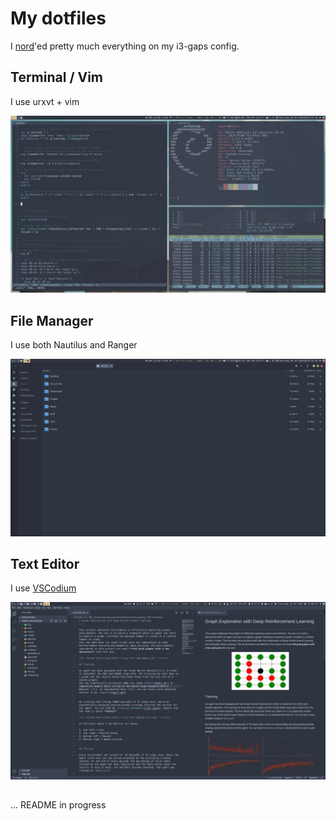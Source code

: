 # My dotfiles

I [nord](https://github.com/arcticicestudio/nord)'ed pretty much everything on my i3-gaps config.

## Terminal / Vim

I use urxvt + vim

![](img/screen_1.jpg)

## File Manager

I use both Nautilus and Ranger

![](img/screen_2.jpg)

## Text Editor

I use [VSCodium](https://github.com/VSCodium/vscodium)

![](img/screen_3.jpg)


##

... README in progress
